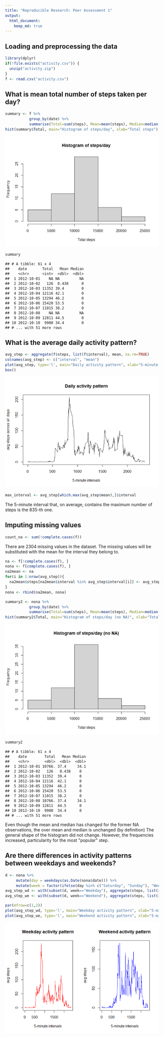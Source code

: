 ```yaml
---
title: "Reproducible Research: Peer Assessment 1"
output: 
  html_document:
    keep_md: true
---
```



## Loading and preprocessing the data


```r
library(dplyr)
if(!file.exists("activity.csv")) {
  unzip("activity.zip")
}
f <- read.csv("activity.csv")
```

## What is mean total number of steps taken per day?


```r
summary <- f %>% 
           group_by(date) %>% 
           summarise(Total=sum(steps), Mean=mean(steps), Median=median(steps))
hist(summary$Total, main="Histogram of steps/day", xlab="Total steps")
```

![](PA1_template_files/figure-html/summary-1.png)<!-- -->

```r
summary
```

```
## # A tibble: 61 x 4
##    date       Total   Mean Median
##    <chr>      <int>  <dbl>  <dbl>
##  1 2012-10-01    NA NA         NA
##  2 2012-10-02   126  0.438      0
##  3 2012-10-03 11352 39.4        0
##  4 2012-10-04 12116 42.1        0
##  5 2012-10-05 13294 46.2        0
##  6 2012-10-06 15420 53.5        0
##  7 2012-10-07 11015 38.2        0
##  8 2012-10-08    NA NA         NA
##  9 2012-10-09 12811 44.5        0
## 10 2012-10-10  9900 34.4        0
## # ... with 51 more rows
```


## What is the average daily activity pattern?


```r
avg_step <- aggregate(f$steps, list(f$interval), mean, na.rm=TRUE)
colnames(avg_step) <- c("interval", "mean")
plot(avg_step, type='l', main="Daily activity pattern", xlab="5-minute intervals", ylab="avg steps across all days")
box()
```

![](PA1_template_files/figure-html/unnamed-chunk-2-1.png)<!-- -->


```r
max_interval <- avg_step[which.max(avg_step$mean),]$interval
```
The 5-minute interval that, on average, contains the maximum number of steps is the 835-th one.

## Imputing missing values

```r
count_na <- sum(!complete.cases(f))
```
There are 2304 missing values in the dataset. The missing values will be substituted with the mean for the interval they belong to.


```r
na <- f[!complete.cases(f), ]
nona <- f[complete.cases(f), ]
na2mean <- na
for(i in 1:nrow(avg_step)){
  na2mean$steps[na2mean$interval %in% avg_step$interval[i]] <- avg_step$mean[i]
}
nona <- rbind(na2mean, nona)
```


```r
summary2 <- nona %>% 
           group_by(date) %>% 
           summarise(Total=sum(steps), Mean=mean(steps), Median=median(steps))
hist(summary2$Total, main="Histogram of steps/day (no NA)", xlab="Total steps")
```

![](PA1_template_files/figure-html/unnamed-chunk-3-1.png)<!-- -->

```r
summary2
```

```
## # A tibble: 61 x 4
##    date        Total   Mean Median
##    <chr>       <dbl>  <dbl>  <dbl>
##  1 2012-10-01 10766. 37.4     34.1
##  2 2012-10-02   126   0.438    0  
##  3 2012-10-03 11352  39.4      0  
##  4 2012-10-04 12116  42.1      0  
##  5 2012-10-05 13294  46.2      0  
##  6 2012-10-06 15420  53.5      0  
##  7 2012-10-07 11015  38.2      0  
##  8 2012-10-08 10766. 37.4     34.1
##  9 2012-10-09 12811  44.5      0  
## 10 2012-10-10  9900  34.4      0  
## # ... with 51 more rows
```
Even though the mean and median has changed for the former NA observations, the over mean and median is unchanged (by definition) The general shape of the histogram did not change. However, the frequencies increased, particularity for the most "popular" step.

## Are there differences in activity patterns between weekdays and weekends?

```r
d <- nona %>% 
     mutate(day = weekdays(as.Date(nona$date))) %>% 
     mutate(week = factor(ifelse(day %in% c("Saturday", "Sunday"), "Weekend", "Weekday"), levels=c("Weekend", "Weekday")))
avg_step_wd <- with(subset(d, week=="Weekday"), aggregate(steps, list(interval), mean))
avg_step_we <- with(subset(d, week=="Weekend"), aggregate(steps, list(interval), mean))
```


```r
par(mfrow=c(1,2))
plot(avg_step_wd, type='l', main="Weekday activity pattern", xlab="5-minute intervals", ylab="avg steps", col="red")
plot(avg_step_we, type='l', main="Weekend activity pattern", xlab="5-minute intervals", ylab="avg steps", col="blue")
```

![](PA1_template_files/figure-html/unnamed-chunk-5-1.png)<!-- -->

